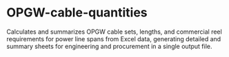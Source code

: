 # OPGW-cable-quantities
Calculates and summarizes OPGW cable sets, lengths, and commercial reel requirements for power line spans from Excel data, generating detailed and summary sheets for engineering and procurement in a single output file.
